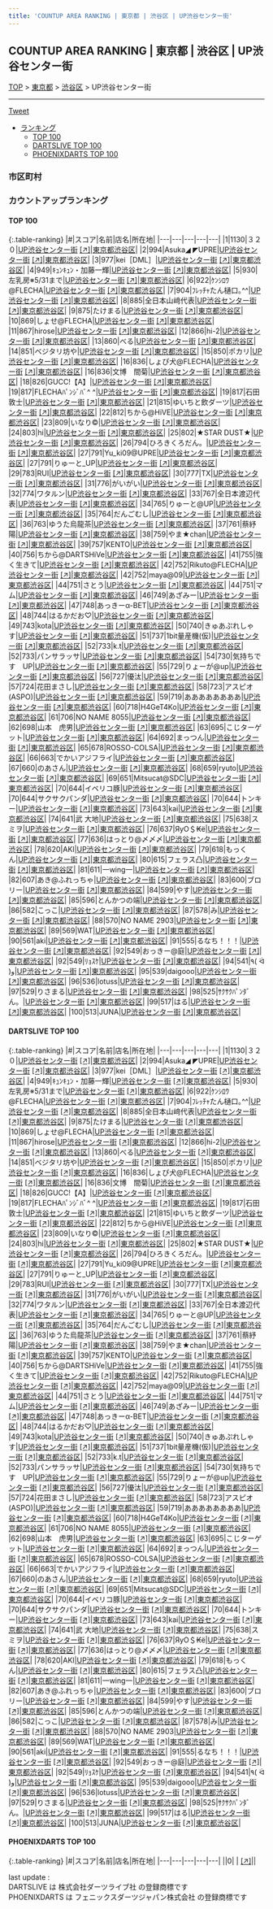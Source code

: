 ```yaml
---
title: 'COUNTUP AREA RANKING | 東京都 | 渋谷区 | UP渋谷センター街'
---
```

## COUNTUP AREA RANKING | 東京都 | 渋谷区 | UP渋谷センター街

[TOP](/darts/rank/) > [東京都](/darts/rank/東京都/) > [渋谷区](/darts/rank/東京都/渋谷区/) > UP渋谷センター街

___

<a href="https://twitter.com/share?ref_src=twsrc%5Etfw" data-text="COUNTUP AREA RANKING | 東京都渋谷区UP渋谷センター街" class="twitter-share-button" data-hashtags="DARTSLIVE,PHOENIXDARTS,darts,ダーツ" data-show-count="false">Tweet</a>

* [ランキング](#カウントアップランキング)
    * [TOP 100](#top-100)
    * [DARTSLIVE TOP 100](#dartslive-top-100)
    * [PHOENIXDARTS TOP 100](#phoenixdarts-top-100)

### 市区町村

<ul>

</ul>

### カウントアップランキング

#### TOP 100



{:.table-ranking}
|#|スコア|名前|店名|所在地|
|---|---|---|---|---|
|1|1130|<span class="rank-name-dl">３２０</span>|<a href="/darts/rank/shops/405eb633b169baaf25d56fb0e5c39bac.html">UP渋谷センター街</a> <a href="https://search.dartslive.com/jp/shop/405eb633b169baaf25d56fb0e5c39bac">[↗]</a>|<a href="/darts/rank/東京都/渋谷区">東京都渋谷区</a>|
|2|994|<span class="rank-name-dl">Asuka◢ ◤UPRE</span>|<a href="/darts/rank/shops/405eb633b169baaf25d56fb0e5c39bac.html">UP渋谷センター街</a> <a href="https://search.dartslive.com/jp/shop/405eb633b169baaf25d56fb0e5c39bac">[↗]</a>|<a href="/darts/rank/東京都/渋谷区">東京都渋谷区</a>|
|3|977|<span class="rank-name-dl">kei［DML］</span>|<a href="/darts/rank/shops/405eb633b169baaf25d56fb0e5c39bac.html">UP渋谷センター街</a> <a href="https://search.dartslive.com/jp/shop/405eb633b169baaf25d56fb0e5c39bac">[↗]</a>|<a href="/darts/rank/東京都/渋谷区">東京都渋谷区</a>|
|4|949|<span class="rank-name-dl">ｷｭﾝｷｭﾝ・加藤一輝</span>|<a href="/darts/rank/shops/405eb633b169baaf25d56fb0e5c39bac.html">UP渋谷センター街</a> <a href="https://search.dartslive.com/jp/shop/405eb633b169baaf25d56fb0e5c39bac">[↗]</a>|<a href="/darts/rank/東京都/渋谷区">東京都渋谷区</a>|
|5|930|<span class="rank-name-dl">左乳房※5/31まで</span>|<a href="/darts/rank/shops/405eb633b169baaf25d56fb0e5c39bac.html">UP渋谷センター街</a> <a href="https://search.dartslive.com/jp/shop/405eb633b169baaf25d56fb0e5c39bac">[↗]</a>|<a href="/darts/rank/東京都/渋谷区">東京都渋谷区</a>|
|6|922|<span class="rank-name-dl">ｹﾝｼﾛｳ@FLECHA</span>|<a href="/darts/rank/shops/405eb633b169baaf25d56fb0e5c39bac.html">UP渋谷センター街</a> <a href="https://search.dartslive.com/jp/shop/405eb633b169baaf25d56fb0e5c39bac">[↗]</a>|<a href="/darts/rank/東京都/渋谷区">東京都渋谷区</a>|
|7|904|<span class="rank-name-dl">ﾌﾚｯﾁｬたん樋口｡^^</span>|<a href="/darts/rank/shops/405eb633b169baaf25d56fb0e5c39bac.html">UP渋谷センター街</a> <a href="https://search.dartslive.com/jp/shop/405eb633b169baaf25d56fb0e5c39bac">[↗]</a>|<a href="/darts/rank/東京都/渋谷区">東京都渋谷区</a>|
|8|885|<span class="rank-name-dl">全日本山﨑代表</span>|<a href="/darts/rank/shops/405eb633b169baaf25d56fb0e5c39bac.html">UP渋谷センター街</a> <a href="https://search.dartslive.com/jp/shop/405eb633b169baaf25d56fb0e5c39bac">[↗]</a>|<a href="/darts/rank/東京都/渋谷区">東京都渋谷区</a>|
|9|875|<span class="rank-name-dl">たけまる</span>|<a href="/darts/rank/shops/405eb633b169baaf25d56fb0e5c39bac.html">UP渋谷センター街</a> <a href="https://search.dartslive.com/jp/shop/405eb633b169baaf25d56fb0e5c39bac">[↗]</a>|<a href="/darts/rank/東京都/渋谷区">東京都渋谷区</a>|
|10|869|<span class="rank-name-dl">しょせ@FLECHA</span>|<a href="/darts/rank/shops/405eb633b169baaf25d56fb0e5c39bac.html">UP渋谷センター街</a> <a href="https://search.dartslive.com/jp/shop/405eb633b169baaf25d56fb0e5c39bac">[↗]</a>|<a href="/darts/rank/東京都/渋谷区">東京都渋谷区</a>|
|11|867|<span class="rank-name-dl">hirose</span>|<a href="/darts/rank/shops/405eb633b169baaf25d56fb0e5c39bac.html">UP渋谷センター街</a> <a href="https://search.dartslive.com/jp/shop/405eb633b169baaf25d56fb0e5c39bac">[↗]</a>|<a href="/darts/rank/東京都/渋谷区">東京都渋谷区</a>|
|12|866|<span class="rank-name-dl">hi-2</span>|<a href="/darts/rank/shops/405eb633b169baaf25d56fb0e5c39bac.html">UP渋谷センター街</a> <a href="https://search.dartslive.com/jp/shop/405eb633b169baaf25d56fb0e5c39bac">[↗]</a>|<a href="/darts/rank/東京都/渋谷区">東京都渋谷区</a>|
|13|860|<span class="rank-name-dl">べる</span>|<a href="/darts/rank/shops/405eb633b169baaf25d56fb0e5c39bac.html">UP渋谷センター街</a> <a href="https://search.dartslive.com/jp/shop/405eb633b169baaf25d56fb0e5c39bac">[↗]</a>|<a href="/darts/rank/東京都/渋谷区">東京都渋谷区</a>|
|14|851|<span class="rank-name-dl">ベジタリ坊や</span>|<a href="/darts/rank/shops/405eb633b169baaf25d56fb0e5c39bac.html">UP渋谷センター街</a> <a href="https://search.dartslive.com/jp/shop/405eb633b169baaf25d56fb0e5c39bac">[↗]</a>|<a href="/darts/rank/東京都/渋谷区">東京都渋谷区</a>|
|15|850|<span class="rank-name-dl">ポカリ</span>|<a href="/darts/rank/shops/405eb633b169baaf25d56fb0e5c39bac.html">UP渋谷センター街</a> <a href="https://search.dartslive.com/jp/shop/405eb633b169baaf25d56fb0e5c39bac">[↗]</a>|<a href="/darts/rank/東京都/渋谷区">東京都渋谷区</a>|
|16|836|<span class="rank-name-dl">しょぴ犬@FLECHA</span>|<a href="/darts/rank/shops/405eb633b169baaf25d56fb0e5c39bac.html">UP渋谷センター街</a> <a href="https://search.dartslive.com/jp/shop/405eb633b169baaf25d56fb0e5c39bac">[↗]</a>|<a href="/darts/rank/東京都/渋谷区">東京都渋谷区</a>|
|16|836|<span class="rank-name-dl">文博　間菊</span>|<a href="/darts/rank/shops/405eb633b169baaf25d56fb0e5c39bac.html">UP渋谷センター街</a> <a href="https://search.dartslive.com/jp/shop/405eb633b169baaf25d56fb0e5c39bac">[↗]</a>|<a href="/darts/rank/東京都/渋谷区">東京都渋谷区</a>|
|18|826|<span class="rank-name-dl">GUCC!【A】</span>|<a href="/darts/rank/shops/405eb633b169baaf25d56fb0e5c39bac.html">UP渋谷センター街</a> <a href="https://search.dartslive.com/jp/shop/405eb633b169baaf25d56fb0e5c39bac">[↗]</a>|<a href="/darts/rank/東京都/渋谷区">東京都渋谷区</a>|
|19|817|<span class="rank-name-dl">FLECHAﾊﾟﾝｼﾞﾊﾞ^ ^</span>|<a href="/darts/rank/shops/405eb633b169baaf25d56fb0e5c39bac.html">UP渋谷センター街</a> <a href="https://search.dartslive.com/jp/shop/405eb633b169baaf25d56fb0e5c39bac">[↗]</a>|<a href="/darts/rank/東京都/渋谷区">東京都渋谷区</a>|
|19|817|<span class="rank-name-dl">石田 敦士</span>|<a href="/darts/rank/shops/405eb633b169baaf25d56fb0e5c39bac.html">UP渋谷センター街</a> <a href="https://search.dartslive.com/jp/shop/405eb633b169baaf25d56fb0e5c39bac">[↗]</a>|<a href="/darts/rank/東京都/渋谷区">東京都渋谷区</a>|
|21|815|<span class="rank-name-dl">ゆいちと飲ダーツ</span>|<a href="/darts/rank/shops/405eb633b169baaf25d56fb0e5c39bac.html">UP渋谷センター街</a> <a href="https://search.dartslive.com/jp/shop/405eb633b169baaf25d56fb0e5c39bac">[↗]</a>|<a href="/darts/rank/東京都/渋谷区">東京都渋谷区</a>|
|22|812|<span class="rank-name-dl">ちから@HiVE</span>|<a href="/darts/rank/shops/405eb633b169baaf25d56fb0e5c39bac.html">UP渋谷センター街</a> <a href="https://search.dartslive.com/jp/shop/405eb633b169baaf25d56fb0e5c39bac">[↗]</a>|<a href="/darts/rank/東京都/渋谷区">東京都渋谷区</a>|
|23|809|<span class="rank-name-dl">いなり©</span>|<a href="/darts/rank/shops/405eb633b169baaf25d56fb0e5c39bac.html">UP渋谷センター街</a> <a href="https://search.dartslive.com/jp/shop/405eb633b169baaf25d56fb0e5c39bac">[↗]</a>|<a href="/darts/rank/東京都/渋谷区">東京都渋谷区</a>|
|24|803|<span class="rank-name-dl">hi</span>|<a href="/darts/rank/shops/405eb633b169baaf25d56fb0e5c39bac.html">UP渋谷センター街</a> <a href="https://search.dartslive.com/jp/shop/405eb633b169baaf25d56fb0e5c39bac">[↗]</a>|<a href="/darts/rank/東京都/渋谷区">東京都渋谷区</a>|
|25|802|<span class="rank-name-dl">★STAR DUST★</span>|<a href="/darts/rank/shops/405eb633b169baaf25d56fb0e5c39bac.html">UP渋谷センター街</a> <a href="https://search.dartslive.com/jp/shop/405eb633b169baaf25d56fb0e5c39bac">[↗]</a>|<a href="/darts/rank/東京都/渋谷区">東京都渋谷区</a>|
|26|794|<span class="rank-name-dl">ひろきくろだん。</span>|<a href="/darts/rank/shops/405eb633b169baaf25d56fb0e5c39bac.html">UP渋谷センター街</a> <a href="https://search.dartslive.com/jp/shop/405eb633b169baaf25d56fb0e5c39bac">[↗]</a>|<a href="/darts/rank/東京都/渋谷区">東京都渋谷区</a>|
|27|791|<span class="rank-name-dl">Yu_ki09@UPRE</span>|<a href="/darts/rank/shops/405eb633b169baaf25d56fb0e5c39bac.html">UP渋谷センター街</a> <a href="https://search.dartslive.com/jp/shop/405eb633b169baaf25d56fb0e5c39bac">[↗]</a>|<a href="/darts/rank/東京都/渋谷区">東京都渋谷区</a>|
|27|791|<span class="rank-name-dl">りゅーと_UP</span>|<a href="/darts/rank/shops/405eb633b169baaf25d56fb0e5c39bac.html">UP渋谷センター街</a> <a href="https://search.dartslive.com/jp/shop/405eb633b169baaf25d56fb0e5c39bac">[↗]</a>|<a href="/darts/rank/東京都/渋谷区">東京都渋谷区</a>|
|29|783|<span class="rank-name-dl">RUI</span>|<a href="/darts/rank/shops/405eb633b169baaf25d56fb0e5c39bac.html">UP渋谷センター街</a> <a href="https://search.dartslive.com/jp/shop/405eb633b169baaf25d56fb0e5c39bac">[↗]</a>|<a href="/darts/rank/東京都/渋谷区">東京都渋谷区</a>|
|30|777|<span class="rank-name-dl">TX</span>|<a href="/darts/rank/shops/405eb633b169baaf25d56fb0e5c39bac.html">UP渋谷センター街</a> <a href="https://search.dartslive.com/jp/shop/405eb633b169baaf25d56fb0e5c39bac">[↗]</a>|<a href="/darts/rank/東京都/渋谷区">東京都渋谷区</a>|
|31|776|<span class="rank-name-dl">がいがい</span>|<a href="/darts/rank/shops/405eb633b169baaf25d56fb0e5c39bac.html">UP渋谷センター街</a> <a href="https://search.dartslive.com/jp/shop/405eb633b169baaf25d56fb0e5c39bac">[↗]</a>|<a href="/darts/rank/東京都/渋谷区">東京都渋谷区</a>|
|32|774|<span class="rank-name-dl">ワタルン</span>|<a href="/darts/rank/shops/405eb633b169baaf25d56fb0e5c39bac.html">UP渋谷センター街</a> <a href="https://search.dartslive.com/jp/shop/405eb633b169baaf25d56fb0e5c39bac">[↗]</a>|<a href="/darts/rank/東京都/渋谷区">東京都渋谷区</a>|
|33|767|<span class="rank-name-dl">全日本渡辺代表</span>|<a href="/darts/rank/shops/405eb633b169baaf25d56fb0e5c39bac.html">UP渋谷センター街</a> <a href="https://search.dartslive.com/jp/shop/405eb633b169baaf25d56fb0e5c39bac">[↗]</a>|<a href="/darts/rank/東京都/渋谷区">東京都渋谷区</a>|
|34|765|<span class="rank-name-dl">りゅーと@UP</span>|<a href="/darts/rank/shops/405eb633b169baaf25d56fb0e5c39bac.html">UP渋谷センター街</a> <a href="https://search.dartslive.com/jp/shop/405eb633b169baaf25d56fb0e5c39bac">[↗]</a>|<a href="/darts/rank/東京都/渋谷区">東京都渋谷区</a>|
|35|764|<span class="rank-name-dl">だんごむし</span>|<a href="/darts/rank/shops/405eb633b169baaf25d56fb0e5c39bac.html">UP渋谷センター街</a> <a href="https://search.dartslive.com/jp/shop/405eb633b169baaf25d56fb0e5c39bac">[↗]</a>|<a href="/darts/rank/東京都/渋谷区">東京都渋谷区</a>|
|36|763|<span class="rank-name-dl">ゆうた烏龍茶</span>|<a href="/darts/rank/shops/405eb633b169baaf25d56fb0e5c39bac.html">UP渋谷センター街</a> <a href="https://search.dartslive.com/jp/shop/405eb633b169baaf25d56fb0e5c39bac">[↗]</a>|<a href="/darts/rank/東京都/渋谷区">東京都渋谷区</a>|
|37|761|<span class="rank-name-dl">蔡紓陽</span>|<a href="/darts/rank/shops/405eb633b169baaf25d56fb0e5c39bac.html">UP渋谷センター街</a> <a href="https://search.dartslive.com/jp/shop/405eb633b169baaf25d56fb0e5c39bac">[↗]</a>|<a href="/darts/rank/東京都/渋谷区">東京都渋谷区</a>|
|38|759|<span class="rank-name-dl">やま★chan</span>|<a href="/darts/rank/shops/405eb633b169baaf25d56fb0e5c39bac.html">UP渋谷センター街</a> <a href="https://search.dartslive.com/jp/shop/405eb633b169baaf25d56fb0e5c39bac">[↗]</a>|<a href="/darts/rank/東京都/渋谷区">東京都渋谷区</a>|
|39|757|<span class="rank-name-dl">KENTO</span>|<a href="/darts/rank/shops/405eb633b169baaf25d56fb0e5c39bac.html">UP渋谷センター街</a> <a href="https://search.dartslive.com/jp/shop/405eb633b169baaf25d56fb0e5c39bac">[↗]</a>|<a href="/darts/rank/東京都/渋谷区">東京都渋谷区</a>|
|40|756|<span class="rank-name-dl">ちから@DARTSHiVe</span>|<a href="/darts/rank/shops/405eb633b169baaf25d56fb0e5c39bac.html">UP渋谷センター街</a> <a href="https://search.dartslive.com/jp/shop/405eb633b169baaf25d56fb0e5c39bac">[↗]</a>|<a href="/darts/rank/東京都/渋谷区">東京都渋谷区</a>|
|41|755|<span class="rank-name-dl">強く生きて</span>|<a href="/darts/rank/shops/405eb633b169baaf25d56fb0e5c39bac.html">UP渋谷センター街</a> <a href="https://search.dartslive.com/jp/shop/405eb633b169baaf25d56fb0e5c39bac">[↗]</a>|<a href="/darts/rank/東京都/渋谷区">東京都渋谷区</a>|
|42|752|<span class="rank-name-dl">Rikuto@FLECHA</span>|<a href="/darts/rank/shops/405eb633b169baaf25d56fb0e5c39bac.html">UP渋谷センター街</a> <a href="https://search.dartslive.com/jp/shop/405eb633b169baaf25d56fb0e5c39bac">[↗]</a>|<a href="/darts/rank/東京都/渋谷区">東京都渋谷区</a>|
|42|752|<span class="rank-name-dl">maya@09</span>|<a href="/darts/rank/shops/405eb633b169baaf25d56fb0e5c39bac.html">UP渋谷センター街</a> <a href="https://search.dartslive.com/jp/shop/405eb633b169baaf25d56fb0e5c39bac">[↗]</a>|<a href="/darts/rank/東京都/渋谷区">東京都渋谷区</a>|
|44|751|<span class="rank-name-dl">さとう</span>|<a href="/darts/rank/shops/405eb633b169baaf25d56fb0e5c39bac.html">UP渋谷センター街</a> <a href="https://search.dartslive.com/jp/shop/405eb633b169baaf25d56fb0e5c39bac">[↗]</a>|<a href="/darts/rank/東京都/渋谷区">東京都渋谷区</a>|
|44|751|<span class="rank-name-dl">マム</span>|<a href="/darts/rank/shops/405eb633b169baaf25d56fb0e5c39bac.html">UP渋谷センター街</a> <a href="https://search.dartslive.com/jp/shop/405eb633b169baaf25d56fb0e5c39bac">[↗]</a>|<a href="/darts/rank/東京都/渋谷区">東京都渋谷区</a>|
|46|749|<span class="rank-name-dl">あざみー</span>|<a href="/darts/rank/shops/405eb633b169baaf25d56fb0e5c39bac.html">UP渋谷センター街</a> <a href="https://search.dartslive.com/jp/shop/405eb633b169baaf25d56fb0e5c39bac">[↗]</a>|<a href="/darts/rank/東京都/渋谷区">東京都渋谷区</a>|
|47|748|<span class="rank-name-dl">あっきーα-BET</span>|<a href="/darts/rank/shops/405eb633b169baaf25d56fb0e5c39bac.html">UP渋谷センター街</a> <a href="https://search.dartslive.com/jp/shop/405eb633b169baaf25d56fb0e5c39bac">[↗]</a>|<a href="/darts/rank/東京都/渋谷区">東京都渋谷区</a>|
|48|744|<span class="rank-name-dl">はるかだお♡</span>|<a href="/darts/rank/shops/405eb633b169baaf25d56fb0e5c39bac.html">UP渋谷センター街</a> <a href="https://search.dartslive.com/jp/shop/405eb633b169baaf25d56fb0e5c39bac">[↗]</a>|<a href="/darts/rank/東京都/渋谷区">東京都渋谷区</a>|
|49|743|<span class="rank-name-dl">kota</span>|<a href="/darts/rank/shops/405eb633b169baaf25d56fb0e5c39bac.html">UP渋谷センター街</a> <a href="https://search.dartslive.com/jp/shop/405eb633b169baaf25d56fb0e5c39bac">[↗]</a>|<a href="/darts/rank/東京都/渋谷区">東京都渋谷区</a>|
|50|740|<span class="rank-name-dl">きゅあぷれしゃす</span>|<a href="/darts/rank/shops/405eb633b169baaf25d56fb0e5c39bac.html">UP渋谷センター街</a> <a href="https://search.dartslive.com/jp/shop/405eb633b169baaf25d56fb0e5c39bac">[↗]</a>|<a href="/darts/rank/東京都/渋谷区">東京都渋谷区</a>|
|51|737|<span class="rank-name-dl">1bit量産機(仮)</span>|<a href="/darts/rank/shops/405eb633b169baaf25d56fb0e5c39bac.html">UP渋谷センター街</a> <a href="https://search.dartslive.com/jp/shop/405eb633b169baaf25d56fb0e5c39bac">[↗]</a>|<a href="/darts/rank/東京都/渋谷区">東京都渋谷区</a>|
|52|733|<span class="rank-name-dl">k.t</span>|<a href="/darts/rank/shops/405eb633b169baaf25d56fb0e5c39bac.html">UP渋谷センター街</a> <a href="https://search.dartslive.com/jp/shop/405eb633b169baaf25d56fb0e5c39bac">[↗]</a>|<a href="/darts/rank/東京都/渋谷区">東京都渋谷区</a>|
|52|733|<span class="rank-name-dl">パンサラッサ</span>|<a href="/darts/rank/shops/405eb633b169baaf25d56fb0e5c39bac.html">UP渋谷センター街</a> <a href="https://search.dartslive.com/jp/shop/405eb633b169baaf25d56fb0e5c39bac">[↗]</a>|<a href="/darts/rank/東京都/渋谷区">東京都渋谷区</a>|
|54|730|<span class="rank-name-dl">気持ちです　UP</span>|<a href="/darts/rank/shops/405eb633b169baaf25d56fb0e5c39bac.html">UP渋谷センター街</a> <a href="https://search.dartslive.com/jp/shop/405eb633b169baaf25d56fb0e5c39bac">[↗]</a>|<a href="/darts/rank/東京都/渋谷区">東京都渋谷区</a>|
|55|729|<span class="rank-name-dl">りょーが@up</span>|<a href="/darts/rank/shops/405eb633b169baaf25d56fb0e5c39bac.html">UP渋谷センター街</a> <a href="https://search.dartslive.com/jp/shop/405eb633b169baaf25d56fb0e5c39bac">[↗]</a>|<a href="/darts/rank/東京都/渋谷区">東京都渋谷区</a>|
|56|727|<span class="rank-name-dl">優汰</span>|<a href="/darts/rank/shops/405eb633b169baaf25d56fb0e5c39bac.html">UP渋谷センター街</a> <a href="https://search.dartslive.com/jp/shop/405eb633b169baaf25d56fb0e5c39bac">[↗]</a>|<a href="/darts/rank/東京都/渋谷区">東京都渋谷区</a>|
|57|724|<span class="rank-name-dl">花田まさし</span>|<a href="/darts/rank/shops/405eb633b169baaf25d56fb0e5c39bac.html">UP渋谷センター街</a> <a href="https://search.dartslive.com/jp/shop/405eb633b169baaf25d56fb0e5c39bac">[↗]</a>|<a href="/darts/rank/東京都/渋谷区">東京都渋谷区</a>|
|58|723|<span class="rank-name-dl">アスピオ(ASPO)</span>|<a href="/darts/rank/shops/405eb633b169baaf25d56fb0e5c39bac.html">UP渋谷センター街</a> <a href="https://search.dartslive.com/jp/shop/405eb633b169baaf25d56fb0e5c39bac">[↗]</a>|<a href="/darts/rank/東京都/渋谷区">東京都渋谷区</a>|
|59|719|<span class="rank-name-dl">ああああああああ</span>|<a href="/darts/rank/shops/405eb633b169baaf25d56fb0e5c39bac.html">UP渋谷センター街</a> <a href="https://search.dartslive.com/jp/shop/405eb633b169baaf25d56fb0e5c39bac">[↗]</a>|<a href="/darts/rank/東京都/渋谷区">東京都渋谷区</a>|
|60|718|<span class="rank-name-dl">H4GeT4Ko</span>|<a href="/darts/rank/shops/405eb633b169baaf25d56fb0e5c39bac.html">UP渋谷センター街</a> <a href="https://search.dartslive.com/jp/shop/405eb633b169baaf25d56fb0e5c39bac">[↗]</a>|<a href="/darts/rank/東京都/渋谷区">東京都渋谷区</a>|
|61|706|<span class="rank-name-dl">NO NAME 8055</span>|<a href="/darts/rank/shops/405eb633b169baaf25d56fb0e5c39bac.html">UP渋谷センター街</a> <a href="https://search.dartslive.com/jp/shop/405eb633b169baaf25d56fb0e5c39bac">[↗]</a>|<a href="/darts/rank/東京都/渋谷区">東京都渋谷区</a>|
|62|698|<span class="rank-name-dl">山本　虎男</span>|<a href="/darts/rank/shops/405eb633b169baaf25d56fb0e5c39bac.html">UP渋谷センター街</a> <a href="https://search.dartslive.com/jp/shop/405eb633b169baaf25d56fb0e5c39bac">[↗]</a>|<a href="/darts/rank/東京都/渋谷区">東京都渋谷区</a>|
|63|695|<span class="rank-name-dl">こじターゲット</span>|<a href="/darts/rank/shops/405eb633b169baaf25d56fb0e5c39bac.html">UP渋谷センター街</a> <a href="https://search.dartslive.com/jp/shop/405eb633b169baaf25d56fb0e5c39bac">[↗]</a>|<a href="/darts/rank/東京都/渋谷区">東京都渋谷区</a>|
|64|692|<span class="rank-name-dl">まっつん</span>|<a href="/darts/rank/shops/405eb633b169baaf25d56fb0e5c39bac.html">UP渋谷センター街</a> <a href="https://search.dartslive.com/jp/shop/405eb633b169baaf25d56fb0e5c39bac">[↗]</a>|<a href="/darts/rank/東京都/渋谷区">東京都渋谷区</a>|
|65|678|<span class="rank-name-dl">ROSSO-COLSA</span>|<a href="/darts/rank/shops/405eb633b169baaf25d56fb0e5c39bac.html">UP渋谷センター街</a> <a href="https://search.dartslive.com/jp/shop/405eb633b169baaf25d56fb0e5c39bac">[↗]</a>|<a href="/darts/rank/東京都/渋谷区">東京都渋谷区</a>|
|66|663|<span class="rank-name-dl">でかいアジフライ</span>|<a href="/darts/rank/shops/405eb633b169baaf25d56fb0e5c39bac.html">UP渋谷センター街</a> <a href="https://search.dartslive.com/jp/shop/405eb633b169baaf25d56fb0e5c39bac">[↗]</a>|<a href="/darts/rank/東京都/渋谷区">東京都渋谷区</a>|
|67|660|<span class="rank-name-dl">のあさん</span>|<a href="/darts/rank/shops/405eb633b169baaf25d56fb0e5c39bac.html">UP渋谷センター街</a> <a href="https://search.dartslive.com/jp/shop/405eb633b169baaf25d56fb0e5c39bac">[↗]</a>|<a href="/darts/rank/東京都/渋谷区">東京都渋谷区</a>|
|68|659|<span class="rank-name-dl">ryuto</span>|<a href="/darts/rank/shops/405eb633b169baaf25d56fb0e5c39bac.html">UP渋谷センター街</a> <a href="https://search.dartslive.com/jp/shop/405eb633b169baaf25d56fb0e5c39bac">[↗]</a>|<a href="/darts/rank/東京都/渋谷区">東京都渋谷区</a>|
|69|651|<span class="rank-name-dl">Mitsucat@SDC</span>|<a href="/darts/rank/shops/405eb633b169baaf25d56fb0e5c39bac.html">UP渋谷センター街</a> <a href="https://search.dartslive.com/jp/shop/405eb633b169baaf25d56fb0e5c39bac">[↗]</a>|<a href="/darts/rank/東京都/渋谷区">東京都渋谷区</a>|
|70|644|<span class="rank-name-dl">イベリコ豚</span>|<a href="/darts/rank/shops/405eb633b169baaf25d56fb0e5c39bac.html">UP渋谷センター街</a> <a href="https://search.dartslive.com/jp/shop/405eb633b169baaf25d56fb0e5c39bac">[↗]</a>|<a href="/darts/rank/東京都/渋谷区">東京都渋谷区</a>|
|70|644|<span class="rank-name-dl">サクサクパンダ</span>|<a href="/darts/rank/shops/405eb633b169baaf25d56fb0e5c39bac.html">UP渋谷センター街</a> <a href="https://search.dartslive.com/jp/shop/405eb633b169baaf25d56fb0e5c39bac">[↗]</a>|<a href="/darts/rank/東京都/渋谷区">東京都渋谷区</a>|
|70|644|<span class="rank-name-dl">トンキー</span>|<a href="/darts/rank/shops/405eb633b169baaf25d56fb0e5c39bac.html">UP渋谷センター街</a> <a href="https://search.dartslive.com/jp/shop/405eb633b169baaf25d56fb0e5c39bac">[↗]</a>|<a href="/darts/rank/東京都/渋谷区">東京都渋谷区</a>|
|73|643|<span class="rank-name-dl">kai</span>|<a href="/darts/rank/shops/405eb633b169baaf25d56fb0e5c39bac.html">UP渋谷センター街</a> <a href="https://search.dartslive.com/jp/shop/405eb633b169baaf25d56fb0e5c39bac">[↗]</a>|<a href="/darts/rank/東京都/渋谷区">東京都渋谷区</a>|
|74|641|<span class="rank-name-dl">武 大地</span>|<a href="/darts/rank/shops/405eb633b169baaf25d56fb0e5c39bac.html">UP渋谷センター街</a> <a href="https://search.dartslive.com/jp/shop/405eb633b169baaf25d56fb0e5c39bac">[↗]</a>|<a href="/darts/rank/東京都/渋谷区">東京都渋谷区</a>|
|75|638|<span class="rank-name-dl">スミヲ</span>|<a href="/darts/rank/shops/405eb633b169baaf25d56fb0e5c39bac.html">UP渋谷センター街</a> <a href="https://search.dartslive.com/jp/shop/405eb633b169baaf25d56fb0e5c39bac">[↗]</a>|<a href="/darts/rank/東京都/渋谷区">東京都渋谷区</a>|
|76|637|<span class="rank-name-dl">ЯуО＄₭ё</span>|<a href="/darts/rank/shops/405eb633b169baaf25d56fb0e5c39bac.html">UP渋谷センター街</a> <a href="https://search.dartslive.com/jp/shop/405eb633b169baaf25d56fb0e5c39bac">[↗]</a>|<a href="/darts/rank/東京都/渋谷区">東京都渋谷区</a>|
|77|636|<span class="rank-name-dl">はっとり@〆〆〆</span>|<a href="/darts/rank/shops/405eb633b169baaf25d56fb0e5c39bac.html">UP渋谷センター街</a> <a href="https://search.dartslive.com/jp/shop/405eb633b169baaf25d56fb0e5c39bac">[↗]</a>|<a href="/darts/rank/東京都/渋谷区">東京都渋谷区</a>|
|78|620|<span class="rank-name-dl">АKI</span>|<a href="/darts/rank/shops/405eb633b169baaf25d56fb0e5c39bac.html">UP渋谷センター街</a> <a href="https://search.dartslive.com/jp/shop/405eb633b169baaf25d56fb0e5c39bac">[↗]</a>|<a href="/darts/rank/東京都/渋谷区">東京都渋谷区</a>|
|79|618|<span class="rank-name-dl">もっくん</span>|<a href="/darts/rank/shops/405eb633b169baaf25d56fb0e5c39bac.html">UP渋谷センター街</a> <a href="https://search.dartslive.com/jp/shop/405eb633b169baaf25d56fb0e5c39bac">[↗]</a>|<a href="/darts/rank/東京都/渋谷区">東京都渋谷区</a>|
|80|615|<span class="rank-name-dl">フェラス凸</span>|<a href="/darts/rank/shops/405eb633b169baaf25d56fb0e5c39bac.html">UP渋谷センター街</a> <a href="https://search.dartslive.com/jp/shop/405eb633b169baaf25d56fb0e5c39bac">[↗]</a>|<a href="/darts/rank/東京都/渋谷区">東京都渋谷区</a>|
|81|611|<span class="rank-name-dl">一wing一</span>|<a href="/darts/rank/shops/405eb633b169baaf25d56fb0e5c39bac.html">UP渋谷センター街</a> <a href="https://search.dartslive.com/jp/shop/405eb633b169baaf25d56fb0e5c39bac">[↗]</a>|<a href="/darts/rank/東京都/渋谷区">東京都渋谷区</a>|
|82|607|<span class="rank-name-dl">あき@ふれっちゃ</span>|<a href="/darts/rank/shops/405eb633b169baaf25d56fb0e5c39bac.html">UP渋谷センター街</a> <a href="https://search.dartslive.com/jp/shop/405eb633b169baaf25d56fb0e5c39bac">[↗]</a>|<a href="/darts/rank/東京都/渋谷区">東京都渋谷区</a>|
|83|600|<span class="rank-name-dl">ブロリー</span>|<a href="/darts/rank/shops/405eb633b169baaf25d56fb0e5c39bac.html">UP渋谷センター街</a> <a href="https://search.dartslive.com/jp/shop/405eb633b169baaf25d56fb0e5c39bac">[↗]</a>|<a href="/darts/rank/東京都/渋谷区">東京都渋谷区</a>|
|84|599|<span class="rank-name-dl">やす</span>|<a href="/darts/rank/shops/405eb633b169baaf25d56fb0e5c39bac.html">UP渋谷センター街</a> <a href="https://search.dartslive.com/jp/shop/405eb633b169baaf25d56fb0e5c39bac">[↗]</a>|<a href="/darts/rank/東京都/渋谷区">東京都渋谷区</a>|
|85|596|<span class="rank-name-dl">とんかつの端</span>|<a href="/darts/rank/shops/405eb633b169baaf25d56fb0e5c39bac.html">UP渋谷センター街</a> <a href="https://search.dartslive.com/jp/shop/405eb633b169baaf25d56fb0e5c39bac">[↗]</a>|<a href="/darts/rank/東京都/渋谷区">東京都渋谷区</a>|
|86|582|<span class="rank-name-dl">こっこ</span>|<a href="/darts/rank/shops/405eb633b169baaf25d56fb0e5c39bac.html">UP渋谷センター街</a> <a href="https://search.dartslive.com/jp/shop/405eb633b169baaf25d56fb0e5c39bac">[↗]</a>|<a href="/darts/rank/東京都/渋谷区">東京都渋谷区</a>|
|87|578|<span class="rank-name-dl">み</span>|<a href="/darts/rank/shops/405eb633b169baaf25d56fb0e5c39bac.html">UP渋谷センター街</a> <a href="https://search.dartslive.com/jp/shop/405eb633b169baaf25d56fb0e5c39bac">[↗]</a>|<a href="/darts/rank/東京都/渋谷区">東京都渋谷区</a>|
|88|570|<span class="rank-name-dl">NO NAME 2903</span>|<a href="/darts/rank/shops/405eb633b169baaf25d56fb0e5c39bac.html">UP渋谷センター街</a> <a href="https://search.dartslive.com/jp/shop/405eb633b169baaf25d56fb0e5c39bac">[↗]</a>|<a href="/darts/rank/東京都/渋谷区">東京都渋谷区</a>|
|89|569|<span class="rank-name-dl">WAT</span>|<a href="/darts/rank/shops/405eb633b169baaf25d56fb0e5c39bac.html">UP渋谷センター街</a> <a href="https://search.dartslive.com/jp/shop/405eb633b169baaf25d56fb0e5c39bac">[↗]</a>|<a href="/darts/rank/東京都/渋谷区">東京都渋谷区</a>|
|90|561|<span class="rank-name-dl">aki</span>|<a href="/darts/rank/shops/405eb633b169baaf25d56fb0e5c39bac.html">UP渋谷センター街</a> <a href="https://search.dartslive.com/jp/shop/405eb633b169baaf25d56fb0e5c39bac">[↗]</a>|<a href="/darts/rank/東京都/渋谷区">東京都渋谷区</a>|
|91|555|<span class="rank-name-dl">るなち！！！</span>|<a href="/darts/rank/shops/405eb633b169baaf25d56fb0e5c39bac.html">UP渋谷センター街</a> <a href="https://search.dartslive.com/jp/shop/405eb633b169baaf25d56fb0e5c39bac">[↗]</a>|<a href="/darts/rank/東京都/渋谷区">東京都渋谷区</a>|
|92|549|<span class="rank-name-dl">おっきー@庭</span>|<a href="/darts/rank/shops/405eb633b169baaf25d56fb0e5c39bac.html">UP渋谷センター街</a> <a href="https://search.dartslive.com/jp/shop/405eb633b169baaf25d56fb0e5c39bac">[↗]</a>|<a href="/darts/rank/東京都/渋谷区">東京都渋谷区</a>|
|92|549|<span class="rank-name-dl">ﾘｮｽｹ</span>|<a href="/darts/rank/shops/405eb633b169baaf25d56fb0e5c39bac.html">UP渋谷センター街</a> <a href="https://search.dartslive.com/jp/shop/405eb633b169baaf25d56fb0e5c39bac">[↗]</a>|<a href="/darts/rank/東京都/渋谷区">東京都渋谷区</a>|
|94|541|<span class="rank-name-dl">٩( ᐛ )و</span>|<a href="/darts/rank/shops/405eb633b169baaf25d56fb0e5c39bac.html">UP渋谷センター街</a> <a href="https://search.dartslive.com/jp/shop/405eb633b169baaf25d56fb0e5c39bac">[↗]</a>|<a href="/darts/rank/東京都/渋谷区">東京都渋谷区</a>|
|95|539|<span class="rank-name-dl">daigooo</span>|<a href="/darts/rank/shops/405eb633b169baaf25d56fb0e5c39bac.html">UP渋谷センター街</a> <a href="https://search.dartslive.com/jp/shop/405eb633b169baaf25d56fb0e5c39bac">[↗]</a>|<a href="/darts/rank/東京都/渋谷区">東京都渋谷区</a>|
|96|536|<span class="rank-name-dl">lotuss</span>|<a href="/darts/rank/shops/405eb633b169baaf25d56fb0e5c39bac.html">UP渋谷センター街</a> <a href="https://search.dartslive.com/jp/shop/405eb633b169baaf25d56fb0e5c39bac">[↗]</a>|<a href="/darts/rank/東京都/渋谷区">東京都渋谷区</a>|
|97|529|<span class="rank-name-dl">りさまる</span>|<a href="/darts/rank/shops/405eb633b169baaf25d56fb0e5c39bac.html">UP渋谷センター街</a> <a href="https://search.dartslive.com/jp/shop/405eb633b169baaf25d56fb0e5c39bac">[↗]</a>|<a href="/darts/rank/東京都/渋谷区">東京都渋谷区</a>|
|98|525|<span class="rank-name-dl">ｻｸｻｸﾊﾟﾝﾀﾞん。</span>|<a href="/darts/rank/shops/405eb633b169baaf25d56fb0e5c39bac.html">UP渋谷センター街</a> <a href="https://search.dartslive.com/jp/shop/405eb633b169baaf25d56fb0e5c39bac">[↗]</a>|<a href="/darts/rank/東京都/渋谷区">東京都渋谷区</a>|
|99|517|<span class="rank-name-dl">はる</span>|<a href="/darts/rank/shops/405eb633b169baaf25d56fb0e5c39bac.html">UP渋谷センター街</a> <a href="https://search.dartslive.com/jp/shop/405eb633b169baaf25d56fb0e5c39bac">[↗]</a>|<a href="/darts/rank/東京都/渋谷区">東京都渋谷区</a>|
|100|513|<span class="rank-name-dl">JUNA</span>|<a href="/darts/rank/shops/405eb633b169baaf25d56fb0e5c39bac.html">UP渋谷センター街</a> <a href="https://search.dartslive.com/jp/shop/405eb633b169baaf25d56fb0e5c39bac">[↗]</a>|<a href="/darts/rank/東京都/渋谷区">東京都渋谷区</a>|


#### DARTSLIVE TOP 100



{:.table-ranking}
|#|スコア|名前|店名|所在地|
|---|---|---|---|---|
|1|1130|<span class="rank-name-dl">３２０</span>|<a href="/darts/rank/shops/405eb633b169baaf25d56fb0e5c39bac.html">UP渋谷センター街</a> <a href="https://search.dartslive.com/jp/shop/405eb633b169baaf25d56fb0e5c39bac">[↗]</a>|<a href="/darts/rank/東京都/渋谷区">東京都渋谷区</a>|
|2|994|<span class="rank-name-dl">Asuka◢ ◤UPRE</span>|<a href="/darts/rank/shops/405eb633b169baaf25d56fb0e5c39bac.html">UP渋谷センター街</a> <a href="https://search.dartslive.com/jp/shop/405eb633b169baaf25d56fb0e5c39bac">[↗]</a>|<a href="/darts/rank/東京都/渋谷区">東京都渋谷区</a>|
|3|977|<span class="rank-name-dl">kei［DML］</span>|<a href="/darts/rank/shops/405eb633b169baaf25d56fb0e5c39bac.html">UP渋谷センター街</a> <a href="https://search.dartslive.com/jp/shop/405eb633b169baaf25d56fb0e5c39bac">[↗]</a>|<a href="/darts/rank/東京都/渋谷区">東京都渋谷区</a>|
|4|949|<span class="rank-name-dl">ｷｭﾝｷｭﾝ・加藤一輝</span>|<a href="/darts/rank/shops/405eb633b169baaf25d56fb0e5c39bac.html">UP渋谷センター街</a> <a href="https://search.dartslive.com/jp/shop/405eb633b169baaf25d56fb0e5c39bac">[↗]</a>|<a href="/darts/rank/東京都/渋谷区">東京都渋谷区</a>|
|5|930|<span class="rank-name-dl">左乳房※5/31まで</span>|<a href="/darts/rank/shops/405eb633b169baaf25d56fb0e5c39bac.html">UP渋谷センター街</a> <a href="https://search.dartslive.com/jp/shop/405eb633b169baaf25d56fb0e5c39bac">[↗]</a>|<a href="/darts/rank/東京都/渋谷区">東京都渋谷区</a>|
|6|922|<span class="rank-name-dl">ｹﾝｼﾛｳ@FLECHA</span>|<a href="/darts/rank/shops/405eb633b169baaf25d56fb0e5c39bac.html">UP渋谷センター街</a> <a href="https://search.dartslive.com/jp/shop/405eb633b169baaf25d56fb0e5c39bac">[↗]</a>|<a href="/darts/rank/東京都/渋谷区">東京都渋谷区</a>|
|7|904|<span class="rank-name-dl">ﾌﾚｯﾁｬたん樋口｡^^</span>|<a href="/darts/rank/shops/405eb633b169baaf25d56fb0e5c39bac.html">UP渋谷センター街</a> <a href="https://search.dartslive.com/jp/shop/405eb633b169baaf25d56fb0e5c39bac">[↗]</a>|<a href="/darts/rank/東京都/渋谷区">東京都渋谷区</a>|
|8|885|<span class="rank-name-dl">全日本山﨑代表</span>|<a href="/darts/rank/shops/405eb633b169baaf25d56fb0e5c39bac.html">UP渋谷センター街</a> <a href="https://search.dartslive.com/jp/shop/405eb633b169baaf25d56fb0e5c39bac">[↗]</a>|<a href="/darts/rank/東京都/渋谷区">東京都渋谷区</a>|
|9|875|<span class="rank-name-dl">たけまる</span>|<a href="/darts/rank/shops/405eb633b169baaf25d56fb0e5c39bac.html">UP渋谷センター街</a> <a href="https://search.dartslive.com/jp/shop/405eb633b169baaf25d56fb0e5c39bac">[↗]</a>|<a href="/darts/rank/東京都/渋谷区">東京都渋谷区</a>|
|10|869|<span class="rank-name-dl">しょせ@FLECHA</span>|<a href="/darts/rank/shops/405eb633b169baaf25d56fb0e5c39bac.html">UP渋谷センター街</a> <a href="https://search.dartslive.com/jp/shop/405eb633b169baaf25d56fb0e5c39bac">[↗]</a>|<a href="/darts/rank/東京都/渋谷区">東京都渋谷区</a>|
|11|867|<span class="rank-name-dl">hirose</span>|<a href="/darts/rank/shops/405eb633b169baaf25d56fb0e5c39bac.html">UP渋谷センター街</a> <a href="https://search.dartslive.com/jp/shop/405eb633b169baaf25d56fb0e5c39bac">[↗]</a>|<a href="/darts/rank/東京都/渋谷区">東京都渋谷区</a>|
|12|866|<span class="rank-name-dl">hi-2</span>|<a href="/darts/rank/shops/405eb633b169baaf25d56fb0e5c39bac.html">UP渋谷センター街</a> <a href="https://search.dartslive.com/jp/shop/405eb633b169baaf25d56fb0e5c39bac">[↗]</a>|<a href="/darts/rank/東京都/渋谷区">東京都渋谷区</a>|
|13|860|<span class="rank-name-dl">べる</span>|<a href="/darts/rank/shops/405eb633b169baaf25d56fb0e5c39bac.html">UP渋谷センター街</a> <a href="https://search.dartslive.com/jp/shop/405eb633b169baaf25d56fb0e5c39bac">[↗]</a>|<a href="/darts/rank/東京都/渋谷区">東京都渋谷区</a>|
|14|851|<span class="rank-name-dl">ベジタリ坊や</span>|<a href="/darts/rank/shops/405eb633b169baaf25d56fb0e5c39bac.html">UP渋谷センター街</a> <a href="https://search.dartslive.com/jp/shop/405eb633b169baaf25d56fb0e5c39bac">[↗]</a>|<a href="/darts/rank/東京都/渋谷区">東京都渋谷区</a>|
|15|850|<span class="rank-name-dl">ポカリ</span>|<a href="/darts/rank/shops/405eb633b169baaf25d56fb0e5c39bac.html">UP渋谷センター街</a> <a href="https://search.dartslive.com/jp/shop/405eb633b169baaf25d56fb0e5c39bac">[↗]</a>|<a href="/darts/rank/東京都/渋谷区">東京都渋谷区</a>|
|16|836|<span class="rank-name-dl">しょぴ犬@FLECHA</span>|<a href="/darts/rank/shops/405eb633b169baaf25d56fb0e5c39bac.html">UP渋谷センター街</a> <a href="https://search.dartslive.com/jp/shop/405eb633b169baaf25d56fb0e5c39bac">[↗]</a>|<a href="/darts/rank/東京都/渋谷区">東京都渋谷区</a>|
|16|836|<span class="rank-name-dl">文博　間菊</span>|<a href="/darts/rank/shops/405eb633b169baaf25d56fb0e5c39bac.html">UP渋谷センター街</a> <a href="https://search.dartslive.com/jp/shop/405eb633b169baaf25d56fb0e5c39bac">[↗]</a>|<a href="/darts/rank/東京都/渋谷区">東京都渋谷区</a>|
|18|826|<span class="rank-name-dl">GUCC!【A】</span>|<a href="/darts/rank/shops/405eb633b169baaf25d56fb0e5c39bac.html">UP渋谷センター街</a> <a href="https://search.dartslive.com/jp/shop/405eb633b169baaf25d56fb0e5c39bac">[↗]</a>|<a href="/darts/rank/東京都/渋谷区">東京都渋谷区</a>|
|19|817|<span class="rank-name-dl">FLECHAﾊﾟﾝｼﾞﾊﾞ^ ^</span>|<a href="/darts/rank/shops/405eb633b169baaf25d56fb0e5c39bac.html">UP渋谷センター街</a> <a href="https://search.dartslive.com/jp/shop/405eb633b169baaf25d56fb0e5c39bac">[↗]</a>|<a href="/darts/rank/東京都/渋谷区">東京都渋谷区</a>|
|19|817|<span class="rank-name-dl">石田 敦士</span>|<a href="/darts/rank/shops/405eb633b169baaf25d56fb0e5c39bac.html">UP渋谷センター街</a> <a href="https://search.dartslive.com/jp/shop/405eb633b169baaf25d56fb0e5c39bac">[↗]</a>|<a href="/darts/rank/東京都/渋谷区">東京都渋谷区</a>|
|21|815|<span class="rank-name-dl">ゆいちと飲ダーツ</span>|<a href="/darts/rank/shops/405eb633b169baaf25d56fb0e5c39bac.html">UP渋谷センター街</a> <a href="https://search.dartslive.com/jp/shop/405eb633b169baaf25d56fb0e5c39bac">[↗]</a>|<a href="/darts/rank/東京都/渋谷区">東京都渋谷区</a>|
|22|812|<span class="rank-name-dl">ちから@HiVE</span>|<a href="/darts/rank/shops/405eb633b169baaf25d56fb0e5c39bac.html">UP渋谷センター街</a> <a href="https://search.dartslive.com/jp/shop/405eb633b169baaf25d56fb0e5c39bac">[↗]</a>|<a href="/darts/rank/東京都/渋谷区">東京都渋谷区</a>|
|23|809|<span class="rank-name-dl">いなり©</span>|<a href="/darts/rank/shops/405eb633b169baaf25d56fb0e5c39bac.html">UP渋谷センター街</a> <a href="https://search.dartslive.com/jp/shop/405eb633b169baaf25d56fb0e5c39bac">[↗]</a>|<a href="/darts/rank/東京都/渋谷区">東京都渋谷区</a>|
|24|803|<span class="rank-name-dl">hi</span>|<a href="/darts/rank/shops/405eb633b169baaf25d56fb0e5c39bac.html">UP渋谷センター街</a> <a href="https://search.dartslive.com/jp/shop/405eb633b169baaf25d56fb0e5c39bac">[↗]</a>|<a href="/darts/rank/東京都/渋谷区">東京都渋谷区</a>|
|25|802|<span class="rank-name-dl">★STAR DUST★</span>|<a href="/darts/rank/shops/405eb633b169baaf25d56fb0e5c39bac.html">UP渋谷センター街</a> <a href="https://search.dartslive.com/jp/shop/405eb633b169baaf25d56fb0e5c39bac">[↗]</a>|<a href="/darts/rank/東京都/渋谷区">東京都渋谷区</a>|
|26|794|<span class="rank-name-dl">ひろきくろだん。</span>|<a href="/darts/rank/shops/405eb633b169baaf25d56fb0e5c39bac.html">UP渋谷センター街</a> <a href="https://search.dartslive.com/jp/shop/405eb633b169baaf25d56fb0e5c39bac">[↗]</a>|<a href="/darts/rank/東京都/渋谷区">東京都渋谷区</a>|
|27|791|<span class="rank-name-dl">Yu_ki09@UPRE</span>|<a href="/darts/rank/shops/405eb633b169baaf25d56fb0e5c39bac.html">UP渋谷センター街</a> <a href="https://search.dartslive.com/jp/shop/405eb633b169baaf25d56fb0e5c39bac">[↗]</a>|<a href="/darts/rank/東京都/渋谷区">東京都渋谷区</a>|
|27|791|<span class="rank-name-dl">りゅーと_UP</span>|<a href="/darts/rank/shops/405eb633b169baaf25d56fb0e5c39bac.html">UP渋谷センター街</a> <a href="https://search.dartslive.com/jp/shop/405eb633b169baaf25d56fb0e5c39bac">[↗]</a>|<a href="/darts/rank/東京都/渋谷区">東京都渋谷区</a>|
|29|783|<span class="rank-name-dl">RUI</span>|<a href="/darts/rank/shops/405eb633b169baaf25d56fb0e5c39bac.html">UP渋谷センター街</a> <a href="https://search.dartslive.com/jp/shop/405eb633b169baaf25d56fb0e5c39bac">[↗]</a>|<a href="/darts/rank/東京都/渋谷区">東京都渋谷区</a>|
|30|777|<span class="rank-name-dl">TX</span>|<a href="/darts/rank/shops/405eb633b169baaf25d56fb0e5c39bac.html">UP渋谷センター街</a> <a href="https://search.dartslive.com/jp/shop/405eb633b169baaf25d56fb0e5c39bac">[↗]</a>|<a href="/darts/rank/東京都/渋谷区">東京都渋谷区</a>|
|31|776|<span class="rank-name-dl">がいがい</span>|<a href="/darts/rank/shops/405eb633b169baaf25d56fb0e5c39bac.html">UP渋谷センター街</a> <a href="https://search.dartslive.com/jp/shop/405eb633b169baaf25d56fb0e5c39bac">[↗]</a>|<a href="/darts/rank/東京都/渋谷区">東京都渋谷区</a>|
|32|774|<span class="rank-name-dl">ワタルン</span>|<a href="/darts/rank/shops/405eb633b169baaf25d56fb0e5c39bac.html">UP渋谷センター街</a> <a href="https://search.dartslive.com/jp/shop/405eb633b169baaf25d56fb0e5c39bac">[↗]</a>|<a href="/darts/rank/東京都/渋谷区">東京都渋谷区</a>|
|33|767|<span class="rank-name-dl">全日本渡辺代表</span>|<a href="/darts/rank/shops/405eb633b169baaf25d56fb0e5c39bac.html">UP渋谷センター街</a> <a href="https://search.dartslive.com/jp/shop/405eb633b169baaf25d56fb0e5c39bac">[↗]</a>|<a href="/darts/rank/東京都/渋谷区">東京都渋谷区</a>|
|34|765|<span class="rank-name-dl">りゅーと@UP</span>|<a href="/darts/rank/shops/405eb633b169baaf25d56fb0e5c39bac.html">UP渋谷センター街</a> <a href="https://search.dartslive.com/jp/shop/405eb633b169baaf25d56fb0e5c39bac">[↗]</a>|<a href="/darts/rank/東京都/渋谷区">東京都渋谷区</a>|
|35|764|<span class="rank-name-dl">だんごむし</span>|<a href="/darts/rank/shops/405eb633b169baaf25d56fb0e5c39bac.html">UP渋谷センター街</a> <a href="https://search.dartslive.com/jp/shop/405eb633b169baaf25d56fb0e5c39bac">[↗]</a>|<a href="/darts/rank/東京都/渋谷区">東京都渋谷区</a>|
|36|763|<span class="rank-name-dl">ゆうた烏龍茶</span>|<a href="/darts/rank/shops/405eb633b169baaf25d56fb0e5c39bac.html">UP渋谷センター街</a> <a href="https://search.dartslive.com/jp/shop/405eb633b169baaf25d56fb0e5c39bac">[↗]</a>|<a href="/darts/rank/東京都/渋谷区">東京都渋谷区</a>|
|37|761|<span class="rank-name-dl">蔡紓陽</span>|<a href="/darts/rank/shops/405eb633b169baaf25d56fb0e5c39bac.html">UP渋谷センター街</a> <a href="https://search.dartslive.com/jp/shop/405eb633b169baaf25d56fb0e5c39bac">[↗]</a>|<a href="/darts/rank/東京都/渋谷区">東京都渋谷区</a>|
|38|759|<span class="rank-name-dl">やま★chan</span>|<a href="/darts/rank/shops/405eb633b169baaf25d56fb0e5c39bac.html">UP渋谷センター街</a> <a href="https://search.dartslive.com/jp/shop/405eb633b169baaf25d56fb0e5c39bac">[↗]</a>|<a href="/darts/rank/東京都/渋谷区">東京都渋谷区</a>|
|39|757|<span class="rank-name-dl">KENTO</span>|<a href="/darts/rank/shops/405eb633b169baaf25d56fb0e5c39bac.html">UP渋谷センター街</a> <a href="https://search.dartslive.com/jp/shop/405eb633b169baaf25d56fb0e5c39bac">[↗]</a>|<a href="/darts/rank/東京都/渋谷区">東京都渋谷区</a>|
|40|756|<span class="rank-name-dl">ちから@DARTSHiVe</span>|<a href="/darts/rank/shops/405eb633b169baaf25d56fb0e5c39bac.html">UP渋谷センター街</a> <a href="https://search.dartslive.com/jp/shop/405eb633b169baaf25d56fb0e5c39bac">[↗]</a>|<a href="/darts/rank/東京都/渋谷区">東京都渋谷区</a>|
|41|755|<span class="rank-name-dl">強く生きて</span>|<a href="/darts/rank/shops/405eb633b169baaf25d56fb0e5c39bac.html">UP渋谷センター街</a> <a href="https://search.dartslive.com/jp/shop/405eb633b169baaf25d56fb0e5c39bac">[↗]</a>|<a href="/darts/rank/東京都/渋谷区">東京都渋谷区</a>|
|42|752|<span class="rank-name-dl">Rikuto@FLECHA</span>|<a href="/darts/rank/shops/405eb633b169baaf25d56fb0e5c39bac.html">UP渋谷センター街</a> <a href="https://search.dartslive.com/jp/shop/405eb633b169baaf25d56fb0e5c39bac">[↗]</a>|<a href="/darts/rank/東京都/渋谷区">東京都渋谷区</a>|
|42|752|<span class="rank-name-dl">maya@09</span>|<a href="/darts/rank/shops/405eb633b169baaf25d56fb0e5c39bac.html">UP渋谷センター街</a> <a href="https://search.dartslive.com/jp/shop/405eb633b169baaf25d56fb0e5c39bac">[↗]</a>|<a href="/darts/rank/東京都/渋谷区">東京都渋谷区</a>|
|44|751|<span class="rank-name-dl">さとう</span>|<a href="/darts/rank/shops/405eb633b169baaf25d56fb0e5c39bac.html">UP渋谷センター街</a> <a href="https://search.dartslive.com/jp/shop/405eb633b169baaf25d56fb0e5c39bac">[↗]</a>|<a href="/darts/rank/東京都/渋谷区">東京都渋谷区</a>|
|44|751|<span class="rank-name-dl">マム</span>|<a href="/darts/rank/shops/405eb633b169baaf25d56fb0e5c39bac.html">UP渋谷センター街</a> <a href="https://search.dartslive.com/jp/shop/405eb633b169baaf25d56fb0e5c39bac">[↗]</a>|<a href="/darts/rank/東京都/渋谷区">東京都渋谷区</a>|
|46|749|<span class="rank-name-dl">あざみー</span>|<a href="/darts/rank/shops/405eb633b169baaf25d56fb0e5c39bac.html">UP渋谷センター街</a> <a href="https://search.dartslive.com/jp/shop/405eb633b169baaf25d56fb0e5c39bac">[↗]</a>|<a href="/darts/rank/東京都/渋谷区">東京都渋谷区</a>|
|47|748|<span class="rank-name-dl">あっきーα-BET</span>|<a href="/darts/rank/shops/405eb633b169baaf25d56fb0e5c39bac.html">UP渋谷センター街</a> <a href="https://search.dartslive.com/jp/shop/405eb633b169baaf25d56fb0e5c39bac">[↗]</a>|<a href="/darts/rank/東京都/渋谷区">東京都渋谷区</a>|
|48|744|<span class="rank-name-dl">はるかだお♡</span>|<a href="/darts/rank/shops/405eb633b169baaf25d56fb0e5c39bac.html">UP渋谷センター街</a> <a href="https://search.dartslive.com/jp/shop/405eb633b169baaf25d56fb0e5c39bac">[↗]</a>|<a href="/darts/rank/東京都/渋谷区">東京都渋谷区</a>|
|49|743|<span class="rank-name-dl">kota</span>|<a href="/darts/rank/shops/405eb633b169baaf25d56fb0e5c39bac.html">UP渋谷センター街</a> <a href="https://search.dartslive.com/jp/shop/405eb633b169baaf25d56fb0e5c39bac">[↗]</a>|<a href="/darts/rank/東京都/渋谷区">東京都渋谷区</a>|
|50|740|<span class="rank-name-dl">きゅあぷれしゃす</span>|<a href="/darts/rank/shops/405eb633b169baaf25d56fb0e5c39bac.html">UP渋谷センター街</a> <a href="https://search.dartslive.com/jp/shop/405eb633b169baaf25d56fb0e5c39bac">[↗]</a>|<a href="/darts/rank/東京都/渋谷区">東京都渋谷区</a>|
|51|737|<span class="rank-name-dl">1bit量産機(仮)</span>|<a href="/darts/rank/shops/405eb633b169baaf25d56fb0e5c39bac.html">UP渋谷センター街</a> <a href="https://search.dartslive.com/jp/shop/405eb633b169baaf25d56fb0e5c39bac">[↗]</a>|<a href="/darts/rank/東京都/渋谷区">東京都渋谷区</a>|
|52|733|<span class="rank-name-dl">k.t</span>|<a href="/darts/rank/shops/405eb633b169baaf25d56fb0e5c39bac.html">UP渋谷センター街</a> <a href="https://search.dartslive.com/jp/shop/405eb633b169baaf25d56fb0e5c39bac">[↗]</a>|<a href="/darts/rank/東京都/渋谷区">東京都渋谷区</a>|
|52|733|<span class="rank-name-dl">パンサラッサ</span>|<a href="/darts/rank/shops/405eb633b169baaf25d56fb0e5c39bac.html">UP渋谷センター街</a> <a href="https://search.dartslive.com/jp/shop/405eb633b169baaf25d56fb0e5c39bac">[↗]</a>|<a href="/darts/rank/東京都/渋谷区">東京都渋谷区</a>|
|54|730|<span class="rank-name-dl">気持ちです　UP</span>|<a href="/darts/rank/shops/405eb633b169baaf25d56fb0e5c39bac.html">UP渋谷センター街</a> <a href="https://search.dartslive.com/jp/shop/405eb633b169baaf25d56fb0e5c39bac">[↗]</a>|<a href="/darts/rank/東京都/渋谷区">東京都渋谷区</a>|
|55|729|<span class="rank-name-dl">りょーが@up</span>|<a href="/darts/rank/shops/405eb633b169baaf25d56fb0e5c39bac.html">UP渋谷センター街</a> <a href="https://search.dartslive.com/jp/shop/405eb633b169baaf25d56fb0e5c39bac">[↗]</a>|<a href="/darts/rank/東京都/渋谷区">東京都渋谷区</a>|
|56|727|<span class="rank-name-dl">優汰</span>|<a href="/darts/rank/shops/405eb633b169baaf25d56fb0e5c39bac.html">UP渋谷センター街</a> <a href="https://search.dartslive.com/jp/shop/405eb633b169baaf25d56fb0e5c39bac">[↗]</a>|<a href="/darts/rank/東京都/渋谷区">東京都渋谷区</a>|
|57|724|<span class="rank-name-dl">花田まさし</span>|<a href="/darts/rank/shops/405eb633b169baaf25d56fb0e5c39bac.html">UP渋谷センター街</a> <a href="https://search.dartslive.com/jp/shop/405eb633b169baaf25d56fb0e5c39bac">[↗]</a>|<a href="/darts/rank/東京都/渋谷区">東京都渋谷区</a>|
|58|723|<span class="rank-name-dl">アスピオ(ASPO)</span>|<a href="/darts/rank/shops/405eb633b169baaf25d56fb0e5c39bac.html">UP渋谷センター街</a> <a href="https://search.dartslive.com/jp/shop/405eb633b169baaf25d56fb0e5c39bac">[↗]</a>|<a href="/darts/rank/東京都/渋谷区">東京都渋谷区</a>|
|59|719|<span class="rank-name-dl">ああああああああ</span>|<a href="/darts/rank/shops/405eb633b169baaf25d56fb0e5c39bac.html">UP渋谷センター街</a> <a href="https://search.dartslive.com/jp/shop/405eb633b169baaf25d56fb0e5c39bac">[↗]</a>|<a href="/darts/rank/東京都/渋谷区">東京都渋谷区</a>|
|60|718|<span class="rank-name-dl">H4GeT4Ko</span>|<a href="/darts/rank/shops/405eb633b169baaf25d56fb0e5c39bac.html">UP渋谷センター街</a> <a href="https://search.dartslive.com/jp/shop/405eb633b169baaf25d56fb0e5c39bac">[↗]</a>|<a href="/darts/rank/東京都/渋谷区">東京都渋谷区</a>|
|61|706|<span class="rank-name-dl">NO NAME 8055</span>|<a href="/darts/rank/shops/405eb633b169baaf25d56fb0e5c39bac.html">UP渋谷センター街</a> <a href="https://search.dartslive.com/jp/shop/405eb633b169baaf25d56fb0e5c39bac">[↗]</a>|<a href="/darts/rank/東京都/渋谷区">東京都渋谷区</a>|
|62|698|<span class="rank-name-dl">山本　虎男</span>|<a href="/darts/rank/shops/405eb633b169baaf25d56fb0e5c39bac.html">UP渋谷センター街</a> <a href="https://search.dartslive.com/jp/shop/405eb633b169baaf25d56fb0e5c39bac">[↗]</a>|<a href="/darts/rank/東京都/渋谷区">東京都渋谷区</a>|
|63|695|<span class="rank-name-dl">こじターゲット</span>|<a href="/darts/rank/shops/405eb633b169baaf25d56fb0e5c39bac.html">UP渋谷センター街</a> <a href="https://search.dartslive.com/jp/shop/405eb633b169baaf25d56fb0e5c39bac">[↗]</a>|<a href="/darts/rank/東京都/渋谷区">東京都渋谷区</a>|
|64|692|<span class="rank-name-dl">まっつん</span>|<a href="/darts/rank/shops/405eb633b169baaf25d56fb0e5c39bac.html">UP渋谷センター街</a> <a href="https://search.dartslive.com/jp/shop/405eb633b169baaf25d56fb0e5c39bac">[↗]</a>|<a href="/darts/rank/東京都/渋谷区">東京都渋谷区</a>|
|65|678|<span class="rank-name-dl">ROSSO-COLSA</span>|<a href="/darts/rank/shops/405eb633b169baaf25d56fb0e5c39bac.html">UP渋谷センター街</a> <a href="https://search.dartslive.com/jp/shop/405eb633b169baaf25d56fb0e5c39bac">[↗]</a>|<a href="/darts/rank/東京都/渋谷区">東京都渋谷区</a>|
|66|663|<span class="rank-name-dl">でかいアジフライ</span>|<a href="/darts/rank/shops/405eb633b169baaf25d56fb0e5c39bac.html">UP渋谷センター街</a> <a href="https://search.dartslive.com/jp/shop/405eb633b169baaf25d56fb0e5c39bac">[↗]</a>|<a href="/darts/rank/東京都/渋谷区">東京都渋谷区</a>|
|67|660|<span class="rank-name-dl">のあさん</span>|<a href="/darts/rank/shops/405eb633b169baaf25d56fb0e5c39bac.html">UP渋谷センター街</a> <a href="https://search.dartslive.com/jp/shop/405eb633b169baaf25d56fb0e5c39bac">[↗]</a>|<a href="/darts/rank/東京都/渋谷区">東京都渋谷区</a>|
|68|659|<span class="rank-name-dl">ryuto</span>|<a href="/darts/rank/shops/405eb633b169baaf25d56fb0e5c39bac.html">UP渋谷センター街</a> <a href="https://search.dartslive.com/jp/shop/405eb633b169baaf25d56fb0e5c39bac">[↗]</a>|<a href="/darts/rank/東京都/渋谷区">東京都渋谷区</a>|
|69|651|<span class="rank-name-dl">Mitsucat@SDC</span>|<a href="/darts/rank/shops/405eb633b169baaf25d56fb0e5c39bac.html">UP渋谷センター街</a> <a href="https://search.dartslive.com/jp/shop/405eb633b169baaf25d56fb0e5c39bac">[↗]</a>|<a href="/darts/rank/東京都/渋谷区">東京都渋谷区</a>|
|70|644|<span class="rank-name-dl">イベリコ豚</span>|<a href="/darts/rank/shops/405eb633b169baaf25d56fb0e5c39bac.html">UP渋谷センター街</a> <a href="https://search.dartslive.com/jp/shop/405eb633b169baaf25d56fb0e5c39bac">[↗]</a>|<a href="/darts/rank/東京都/渋谷区">東京都渋谷区</a>|
|70|644|<span class="rank-name-dl">サクサクパンダ</span>|<a href="/darts/rank/shops/405eb633b169baaf25d56fb0e5c39bac.html">UP渋谷センター街</a> <a href="https://search.dartslive.com/jp/shop/405eb633b169baaf25d56fb0e5c39bac">[↗]</a>|<a href="/darts/rank/東京都/渋谷区">東京都渋谷区</a>|
|70|644|<span class="rank-name-dl">トンキー</span>|<a href="/darts/rank/shops/405eb633b169baaf25d56fb0e5c39bac.html">UP渋谷センター街</a> <a href="https://search.dartslive.com/jp/shop/405eb633b169baaf25d56fb0e5c39bac">[↗]</a>|<a href="/darts/rank/東京都/渋谷区">東京都渋谷区</a>|
|73|643|<span class="rank-name-dl">kai</span>|<a href="/darts/rank/shops/405eb633b169baaf25d56fb0e5c39bac.html">UP渋谷センター街</a> <a href="https://search.dartslive.com/jp/shop/405eb633b169baaf25d56fb0e5c39bac">[↗]</a>|<a href="/darts/rank/東京都/渋谷区">東京都渋谷区</a>|
|74|641|<span class="rank-name-dl">武 大地</span>|<a href="/darts/rank/shops/405eb633b169baaf25d56fb0e5c39bac.html">UP渋谷センター街</a> <a href="https://search.dartslive.com/jp/shop/405eb633b169baaf25d56fb0e5c39bac">[↗]</a>|<a href="/darts/rank/東京都/渋谷区">東京都渋谷区</a>|
|75|638|<span class="rank-name-dl">スミヲ</span>|<a href="/darts/rank/shops/405eb633b169baaf25d56fb0e5c39bac.html">UP渋谷センター街</a> <a href="https://search.dartslive.com/jp/shop/405eb633b169baaf25d56fb0e5c39bac">[↗]</a>|<a href="/darts/rank/東京都/渋谷区">東京都渋谷区</a>|
|76|637|<span class="rank-name-dl">ЯуО＄₭ё</span>|<a href="/darts/rank/shops/405eb633b169baaf25d56fb0e5c39bac.html">UP渋谷センター街</a> <a href="https://search.dartslive.com/jp/shop/405eb633b169baaf25d56fb0e5c39bac">[↗]</a>|<a href="/darts/rank/東京都/渋谷区">東京都渋谷区</a>|
|77|636|<span class="rank-name-dl">はっとり@〆〆〆</span>|<a href="/darts/rank/shops/405eb633b169baaf25d56fb0e5c39bac.html">UP渋谷センター街</a> <a href="https://search.dartslive.com/jp/shop/405eb633b169baaf25d56fb0e5c39bac">[↗]</a>|<a href="/darts/rank/東京都/渋谷区">東京都渋谷区</a>|
|78|620|<span class="rank-name-dl">АKI</span>|<a href="/darts/rank/shops/405eb633b169baaf25d56fb0e5c39bac.html">UP渋谷センター街</a> <a href="https://search.dartslive.com/jp/shop/405eb633b169baaf25d56fb0e5c39bac">[↗]</a>|<a href="/darts/rank/東京都/渋谷区">東京都渋谷区</a>|
|79|618|<span class="rank-name-dl">もっくん</span>|<a href="/darts/rank/shops/405eb633b169baaf25d56fb0e5c39bac.html">UP渋谷センター街</a> <a href="https://search.dartslive.com/jp/shop/405eb633b169baaf25d56fb0e5c39bac">[↗]</a>|<a href="/darts/rank/東京都/渋谷区">東京都渋谷区</a>|
|80|615|<span class="rank-name-dl">フェラス凸</span>|<a href="/darts/rank/shops/405eb633b169baaf25d56fb0e5c39bac.html">UP渋谷センター街</a> <a href="https://search.dartslive.com/jp/shop/405eb633b169baaf25d56fb0e5c39bac">[↗]</a>|<a href="/darts/rank/東京都/渋谷区">東京都渋谷区</a>|
|81|611|<span class="rank-name-dl">一wing一</span>|<a href="/darts/rank/shops/405eb633b169baaf25d56fb0e5c39bac.html">UP渋谷センター街</a> <a href="https://search.dartslive.com/jp/shop/405eb633b169baaf25d56fb0e5c39bac">[↗]</a>|<a href="/darts/rank/東京都/渋谷区">東京都渋谷区</a>|
|82|607|<span class="rank-name-dl">あき@ふれっちゃ</span>|<a href="/darts/rank/shops/405eb633b169baaf25d56fb0e5c39bac.html">UP渋谷センター街</a> <a href="https://search.dartslive.com/jp/shop/405eb633b169baaf25d56fb0e5c39bac">[↗]</a>|<a href="/darts/rank/東京都/渋谷区">東京都渋谷区</a>|
|83|600|<span class="rank-name-dl">ブロリー</span>|<a href="/darts/rank/shops/405eb633b169baaf25d56fb0e5c39bac.html">UP渋谷センター街</a> <a href="https://search.dartslive.com/jp/shop/405eb633b169baaf25d56fb0e5c39bac">[↗]</a>|<a href="/darts/rank/東京都/渋谷区">東京都渋谷区</a>|
|84|599|<span class="rank-name-dl">やす</span>|<a href="/darts/rank/shops/405eb633b169baaf25d56fb0e5c39bac.html">UP渋谷センター街</a> <a href="https://search.dartslive.com/jp/shop/405eb633b169baaf25d56fb0e5c39bac">[↗]</a>|<a href="/darts/rank/東京都/渋谷区">東京都渋谷区</a>|
|85|596|<span class="rank-name-dl">とんかつの端</span>|<a href="/darts/rank/shops/405eb633b169baaf25d56fb0e5c39bac.html">UP渋谷センター街</a> <a href="https://search.dartslive.com/jp/shop/405eb633b169baaf25d56fb0e5c39bac">[↗]</a>|<a href="/darts/rank/東京都/渋谷区">東京都渋谷区</a>|
|86|582|<span class="rank-name-dl">こっこ</span>|<a href="/darts/rank/shops/405eb633b169baaf25d56fb0e5c39bac.html">UP渋谷センター街</a> <a href="https://search.dartslive.com/jp/shop/405eb633b169baaf25d56fb0e5c39bac">[↗]</a>|<a href="/darts/rank/東京都/渋谷区">東京都渋谷区</a>|
|87|578|<span class="rank-name-dl">み</span>|<a href="/darts/rank/shops/405eb633b169baaf25d56fb0e5c39bac.html">UP渋谷センター街</a> <a href="https://search.dartslive.com/jp/shop/405eb633b169baaf25d56fb0e5c39bac">[↗]</a>|<a href="/darts/rank/東京都/渋谷区">東京都渋谷区</a>|
|88|570|<span class="rank-name-dl">NO NAME 2903</span>|<a href="/darts/rank/shops/405eb633b169baaf25d56fb0e5c39bac.html">UP渋谷センター街</a> <a href="https://search.dartslive.com/jp/shop/405eb633b169baaf25d56fb0e5c39bac">[↗]</a>|<a href="/darts/rank/東京都/渋谷区">東京都渋谷区</a>|
|89|569|<span class="rank-name-dl">WAT</span>|<a href="/darts/rank/shops/405eb633b169baaf25d56fb0e5c39bac.html">UP渋谷センター街</a> <a href="https://search.dartslive.com/jp/shop/405eb633b169baaf25d56fb0e5c39bac">[↗]</a>|<a href="/darts/rank/東京都/渋谷区">東京都渋谷区</a>|
|90|561|<span class="rank-name-dl">aki</span>|<a href="/darts/rank/shops/405eb633b169baaf25d56fb0e5c39bac.html">UP渋谷センター街</a> <a href="https://search.dartslive.com/jp/shop/405eb633b169baaf25d56fb0e5c39bac">[↗]</a>|<a href="/darts/rank/東京都/渋谷区">東京都渋谷区</a>|
|91|555|<span class="rank-name-dl">るなち！！！</span>|<a href="/darts/rank/shops/405eb633b169baaf25d56fb0e5c39bac.html">UP渋谷センター街</a> <a href="https://search.dartslive.com/jp/shop/405eb633b169baaf25d56fb0e5c39bac">[↗]</a>|<a href="/darts/rank/東京都/渋谷区">東京都渋谷区</a>|
|92|549|<span class="rank-name-dl">おっきー@庭</span>|<a href="/darts/rank/shops/405eb633b169baaf25d56fb0e5c39bac.html">UP渋谷センター街</a> <a href="https://search.dartslive.com/jp/shop/405eb633b169baaf25d56fb0e5c39bac">[↗]</a>|<a href="/darts/rank/東京都/渋谷区">東京都渋谷区</a>|
|92|549|<span class="rank-name-dl">ﾘｮｽｹ</span>|<a href="/darts/rank/shops/405eb633b169baaf25d56fb0e5c39bac.html">UP渋谷センター街</a> <a href="https://search.dartslive.com/jp/shop/405eb633b169baaf25d56fb0e5c39bac">[↗]</a>|<a href="/darts/rank/東京都/渋谷区">東京都渋谷区</a>|
|94|541|<span class="rank-name-dl">٩( ᐛ )و</span>|<a href="/darts/rank/shops/405eb633b169baaf25d56fb0e5c39bac.html">UP渋谷センター街</a> <a href="https://search.dartslive.com/jp/shop/405eb633b169baaf25d56fb0e5c39bac">[↗]</a>|<a href="/darts/rank/東京都/渋谷区">東京都渋谷区</a>|
|95|539|<span class="rank-name-dl">daigooo</span>|<a href="/darts/rank/shops/405eb633b169baaf25d56fb0e5c39bac.html">UP渋谷センター街</a> <a href="https://search.dartslive.com/jp/shop/405eb633b169baaf25d56fb0e5c39bac">[↗]</a>|<a href="/darts/rank/東京都/渋谷区">東京都渋谷区</a>|
|96|536|<span class="rank-name-dl">lotuss</span>|<a href="/darts/rank/shops/405eb633b169baaf25d56fb0e5c39bac.html">UP渋谷センター街</a> <a href="https://search.dartslive.com/jp/shop/405eb633b169baaf25d56fb0e5c39bac">[↗]</a>|<a href="/darts/rank/東京都/渋谷区">東京都渋谷区</a>|
|97|529|<span class="rank-name-dl">りさまる</span>|<a href="/darts/rank/shops/405eb633b169baaf25d56fb0e5c39bac.html">UP渋谷センター街</a> <a href="https://search.dartslive.com/jp/shop/405eb633b169baaf25d56fb0e5c39bac">[↗]</a>|<a href="/darts/rank/東京都/渋谷区">東京都渋谷区</a>|
|98|525|<span class="rank-name-dl">ｻｸｻｸﾊﾟﾝﾀﾞん。</span>|<a href="/darts/rank/shops/405eb633b169baaf25d56fb0e5c39bac.html">UP渋谷センター街</a> <a href="https://search.dartslive.com/jp/shop/405eb633b169baaf25d56fb0e5c39bac">[↗]</a>|<a href="/darts/rank/東京都/渋谷区">東京都渋谷区</a>|
|99|517|<span class="rank-name-dl">はる</span>|<a href="/darts/rank/shops/405eb633b169baaf25d56fb0e5c39bac.html">UP渋谷センター街</a> <a href="https://search.dartslive.com/jp/shop/405eb633b169baaf25d56fb0e5c39bac">[↗]</a>|<a href="/darts/rank/東京都/渋谷区">東京都渋谷区</a>|
|100|513|<span class="rank-name-dl">JUNA</span>|<a href="/darts/rank/shops/405eb633b169baaf25d56fb0e5c39bac.html">UP渋谷センター街</a> <a href="https://search.dartslive.com/jp/shop/405eb633b169baaf25d56fb0e5c39bac">[↗]</a>|<a href="/darts/rank/東京都/渋谷区">東京都渋谷区</a>|


#### PHOENIXDARTS TOP 100



{:.table-ranking}
|#|スコア|名前|店名|所在地|
|---|---|---|---|---|
||0|<span class="rank-name-dl"> </span>|<a href="/darts/rank/shops/.html"></a> <a href="">[↗]</a>|<a href="/darts/rank//"></a>|


<div class="footer border-top border-gray-light mt-5 pt-3 text-right text-gray">
    last update : <span style="font-weight: italic" id="foot_last_modified"></span><br />
    DARTSLIVE は 株式会社ダーツライブ社 の登録商標です<br />
    PHOENIXDARTS は フェニックスダーツジャパン株式会社 の登録商標です<br />
</div>

<script src="https://cdnjs.cloudflare.com/ajax/libs/jquery.tablesorter/2.31.3/js/jquery.tablesorter.min.js" integrity="sha512-qzgd5cYSZcosqpzpn7zF2ZId8f/8CHmFKZ8j7mU4OUXTNRd5g+ZHBPsgKEwoqxCtdQvExE5LprwwPAgoicguNg==" crossorigin="anonymous" referrerpolicy="no-referrer"></script>
<link rel="stylesheet" href="https://cdnjs.cloudflare.com/ajax/libs/jquery.tablesorter/2.31.3/css/theme.default.min.css" integrity="sha512-wghhOJkjQX0Lh3NSWvNKeZ0ZpNn+SPVXX1Qyc9OCaogADktxrBiBdKGDoqVUOyhStvMBmJQ8ZdMHiR3wuEq8+w==" crossorigin="anonymous" referrerpolicy="no-referrer" />
<script>
$(function() {
    $(".table-ranking").tablesorter({sortList:[[0, 0]]});
    $("#foot_last_modified").text(formatDate(new Date(document.lastModified), 'yyyy-MM-dd HH:mm:ss'));
});
</script>

<script async src="https://platform.twitter.com/widgets.js" charset="utf-8"></script>